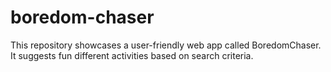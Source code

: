 # boredom-chaser
This repository showcases a user-friendly web app called BoredomChaser. It suggests fun different activities based on search criteria. 
